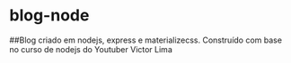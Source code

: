 # blog-node
##Blog criado em nodejs, express e materializecss. Construído com base no curso de nodejs do Youtuber Victor Lima
